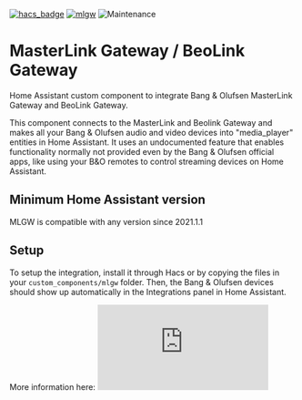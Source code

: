 [![hacs_badge](https://img.shields.io/badge/HACS-Default-orange.svg)](https://github.com/custom-components/hacs) [![mlgw](https://img.shields.io/github/release/giachello/mlgw.svg?1)](https://github.com/giachello/mlgw) ![Maintenance](https://img.shields.io/maintenance/yes/2021.svg)


# MasterLink Gateway / BeoLink Gateway
Home Assistant custom component to integrate Bang & Olufsen MasterLink Gateway and BeoLink Gateway.

This component connects to the MasterLink and Beolink Gateway and makes all your Bang & Olufsen audio and video devices into "media_player" entities in Home Assistant. It uses an undocumented feature that enables functionality normally not provided even by the Bang & Olufsen official apps, like using your B&O remotes to control streaming devices on Home Assistant. 

## Minimum Home Assistant version

MLGW is compatible with any version since 2021.1.1

## Setup

To setup the integration, install it through Hacs or by copying the files in your `custom_components/mlgw` folder. Then, the Bang & Olufsen devices should show up automatically in the Integrations panel in Home Assistant.

More information here: ![README.md](https://github.com/giachello/mlgw/blob/main/README.md)
